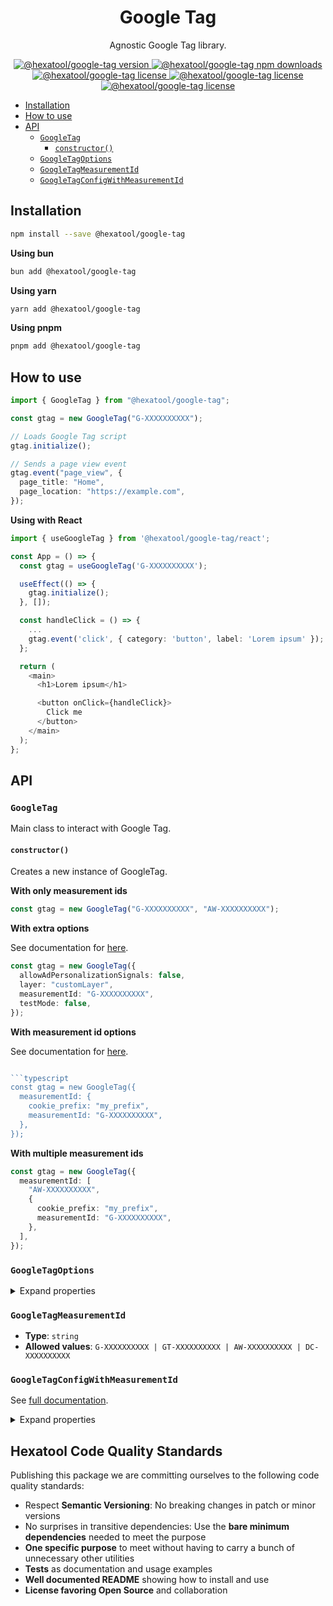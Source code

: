 <h1 align="center">
  Google Tag
</h1>

<p align="center">
  Agnostic Google Tag library.
</p>

<p align="center">
    <a href="https://www.npmjs.com/package/@hexatool/google-tag">
        <img src="https://img.shields.io/npm/v/@hexatool/google-tag.svg" alt="@hexatool/google-tag version">
    </a>
    <a href="https://www.npmjs.com/package/@hexatool/google-tag">
        <img src="https://img.shields.io/npm/dw/@hexatool/google-tag" alt="@hexatool/google-tag npm downloads">
    </a>
    <a href="https://github.com/hexatool/google-tag/blob/main/LICENSE">
        <img src="https://img.shields.io/github/license/hexatool/google-tag" alt="@hexatool/google-tag license">   
    </a>
    <a href="https://github.com/hexatool/google-tag/actions/workflows/ci.yml">
        <img src="https://img.shields.io/github/actions/workflow/status/hexatool/google-tag/ci.yml" alt="@hexatool/google-tag license">   
    </a>
    <a href="https://github.com/hexatool/google-tag/issues">
        <img src="https://img.shields.io/github/issues/hexatool/google-tag" alt="@hexatool/google-tag license">   
    </a>
</p>

- [Installation](#installation)
- [How to use](#how-to-use)
- [API](#api)
  - [`GoogleTag`](#googletag)
    - [`constructor()`](#constructor)
  - [`GoogleTagOptions`](#googletagoptions)
  - [`GoogleTagMeasurementId`](#googletagmeasurementid)
  - [`GoogleTagConfigWithMeasurementId`](#googletagconfigwithmeasurementid)

## Installation

```bash
npm install --save @hexatool/google-tag
```

**Using bun**

```bash
bun add @hexatool/google-tag
```

**Using yarn**

```bash
yarn add @hexatool/google-tag
```

**Using pnpm**

```bash
pnpm add @hexatool/google-tag
```

## How to use

```typescript
import { GoogleTag } from "@hexatool/google-tag";

const gtag = new GoogleTag("G-XXXXXXXXXX");

// Loads Google Tag script
gtag.initialize();

// Sends a page view event
gtag.event("page_view", {
  page_title: "Home",
  page_location: "https://example.com",
});
```

**Using with React**

```typescript
import { useGoogleTag } from '@hexatool/google-tag/react';

const App = () => {
  const gtag = useGoogleTag('G-XXXXXXXXXX');

  useEffect(() => {
    gtag.initialize();
  }, []);

  const handleClick = () => {
    ...
    gtag.event('click', { category: 'button', label: 'Lorem ipsum' });
  };

  return (
    <main>
      <h1>Lorem ipsum</h1>

      <button onClick={handleClick}>
        Click me
      </button>
    </main>
  );
};
```

## API

### `GoogleTag`

Main class to interact with Google Tag.

#### `constructor()`

Creates a new instance of GoogleTag.

**With only measurement ids**

```typescript
const gtag = new GoogleTag("G-XXXXXXXXXX", "AW-XXXXXXXXXX");
```

**With extra options**

See documentation for [here](#googletagoptions).

```typescript
const gtag = new GoogleTag({
  allowAdPersonalizationSignals: false,
  layer: "customLayer",
  measurementId: "G-XXXXXXXXXX",
  testMode: false,
});
```

**With measurement id options**

See documentation for [here](#googletagconfigwithmeasurementid).

````typescript

```typescript
const gtag = new GoogleTag({
  measurementId: {
    cookie_prefix: "my_prefix",
    measurementId: "G-XXXXXXXXXX",
  },
});
````

**With multiple measurement ids**

```typescript
const gtag = new GoogleTag({
  measurementId: [
    "AW-XXXXXXXXXX",
    {
      cookie_prefix: "my_prefix",
      measurementId: "G-XXXXXXXXXX",
    },
  ],
});
```

### `GoogleTagOptions`

<details>
  <summary>Expand properties</summary>

#### `layer`

- **Type**: `string`
- **Default**: `"dataLayer"`

#### `measurementId`

- **Type**: `GoogleTagMeasurementId | GoogleTagConfigWithMeasurementId | (GoogleTagMeasurementId | GoogleTagConfigWithMeasurementId)[]`
- **Default**: `undefined`

#### `testMode`

- **Type**: `boolean`
- **Default**: `false`

</details>

### `GoogleTagMeasurementId`

- **Type**: `string`
- **Allowed values**: `G-XXXXXXXXXX | GT-XXXXXXXXXX | AW-XXXXXXXXXX | DC-XXXXXXXXXX`

### `GoogleTagConfigWithMeasurementId`

See [full documentation](https://developers.google.com/analytics/devguides/collection/ga4/reference/config).

<details>
  <summary>Expand properties</summary>

#### `allow_ad_personalization_signals`

- **Type**: `boolean`
- **Default**: `true`

#### `allow_google_signals`

- **Type**: `boolean`
- **Default**: `true`

#### `campaign_content`

- **Type**: `string`
- **Default**: `undefined`

#### `campaign_id`

- **Type**: `string`
- **Default**: `undefined`

#### `campaign_medium`

- **Type**: `string`
- **Default**: `undefined`

#### `campaign_name`

- **Type**: `string`
- **Default**: `undefined`

#### `campaign_source`

- **Type**: `string`
- **Default**: `undefined`

#### `campaign_term`

- **Type**: `string`
- **Default**: `undefined`

#### `client_id`

- **Type**: `string`
- **Default**: `A randomly generated value for each user.`

#### `content_group`

- **Type**: `string`
- **Default**: `undefined`

#### `cookie_domain`

- **Type**: `string`
- **Default**: `"auto"`

#### `measurementId`

- **Type**: `GoogleTagMeasurementId`
- **Default**: `undefined`

</details>

## Hexatool Code Quality Standards

Publishing this package we are committing ourselves to the following code quality standards:

- Respect **Semantic Versioning**: No breaking changes in patch or minor versions
- No surprises in transitive dependencies: Use the **bare minimum dependencies** needed to meet the purpose
- **One specific purpose** to meet without having to carry a bunch of unnecessary other utilities
- **Tests** as documentation and usage examples
- **Well documented README** showing how to install and use
- **License favoring Open Source** and collaboration
